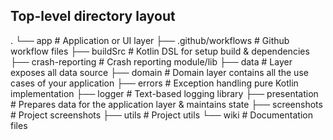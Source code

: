 ## Top-level directory layout

.
└── app                          # Application or UI layer
    ├── .github/workflows        # Github workflow files
    ├── buildSrc                 # Kotlin DSL for setup build & dependencies
    ├── crash-reporting          # Crash reporting module/lib
    ├── data                     # Layer exposes all data source
    ├── domain                   # Domain layer contains all the use cases of your application
    ├── errors                   # Exception handling pure Kotlin implementation
    ├── logger                   # Text-based logging library
    ├── presentation             # Prepares data for the application layer & maintains state
    ├── screenshots              # Project screenshots
    ├── utils                    # Project utils
    └── wiki                     # Documentation files

